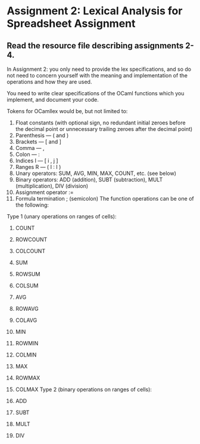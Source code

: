 # Assignment 2: Lexical Analysis for Spreadsheet Assignment
## Read the resource file describing assignments 2-4. 

In Assignment 2: you only need to provide the lex specifications, and so do not need to concern yourself with the meaning and implementation of the operations and how they are used.


You need to write clear specifications of the OCaml functions which you implement, and document your code.




Tokens for OCamllex would be, but not limited to:

1. Float constants (with optional sign, no redundant initial zeroes before the decimal point or unnecessary trailing zeroes after the decimal point)
2. Parenthesis — ( and )
3. Brackets — [ and ]
4. Comma — ,
5. Colon —  :
6. Indices I — [ i , j ]
7. Ranges R — ( I : I )
8. Unary operators: SUM, AVG, MIN, MAX, COUNT, etc. (see below)
9. Binary operators: ADD (addition), SUBT (subtraction), MULT (multiplication), DIV (division)
10. Assignment operator  :=
11. Formula termination  ; (semicolon) 
The function operations can be one of the following:



Type 1 (unary operations on ranges of cells):

1. COUNT
2. ROWCOUNT
3. COLCOUNT
4. SUM
5. ROWSUM
6. COLSUM
7. AVG
8. ROWAVG
9. COLAVG
10. MIN
11. ROWMIN
12. COLMIN
13. MAX
14. ROWMAX
15. COLMAX
Type 2 (binary operations on ranges of cells):

1. ADD
2. SUBT
3. MULT
4. DIV
